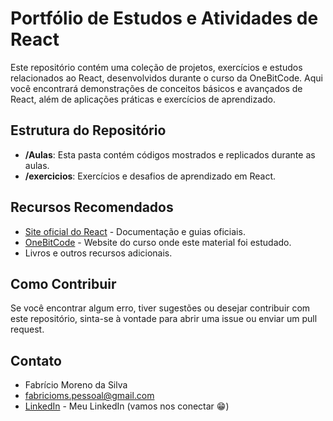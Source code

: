 # Portfólio de Estudos e Atividades de React

Este repositório contém uma coleção de projetos, exercícios e estudos relacionados ao React, desenvolvidos durante o curso da OneBitCode. Aqui você encontrará demonstrações de conceitos básicos e avançados de React, além de aplicações práticas e exercícios de aprendizado.

## Estrutura do Repositório

- **/Aulas**: Esta pasta contém códigos mostrados e replicados durante as aulas.
- **/exercicios**: Exercícios e desafios de aprendizado em React.

## Recursos Recomendados

- [Site oficial do React](https://reactjs.org/) - Documentação e guias oficiais.
- [OneBitCode](https://onebitcode.com/) - Website do curso onde este material foi estudado.
- Livros e outros recursos adicionais.

## Como Contribuir

Se você encontrar algum erro, tiver sugestões ou desejar contribuir com este repositório, sinta-se à vontade para abrir uma issue ou enviar um pull request.

## Contato

- Fabrício Moreno da Silva
- fabricioms.pessoal@gmail.com
- [LinkedIn](https://www.linkedin.com/in/fabricio-moreno-60a8b121a/) - Meu LinkedIn (vamos nos conectar 😁)

